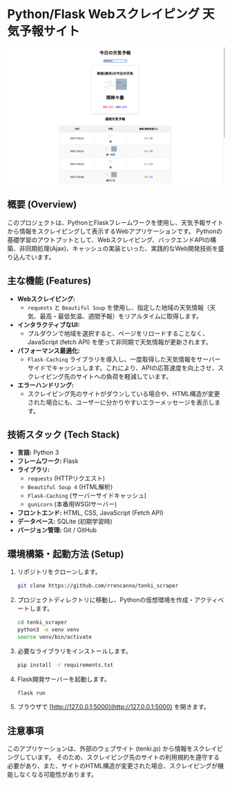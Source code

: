 # Python/Flask Webスクレイピング 天気予報サイト

![TenkiScraper Screenshot](./images/screenshot.png)

## 概要 (Overview)

このプロジェクトは、PythonとFlaskフレームワークを使用し、天気予報サイトから情報をスクレイピングして表示するWebアプリケーションです。
Pythonの基礎学習のアウトプットとして、Webスクレイピング、バックエンドAPIの構築、非同期処理(Ajax)、キャッシュの実装といった、実践的なWeb開発技術を盛り込んでいます。

## 主な機能 (Features)

-   **Webスクレイピング:**
    -   `requests` と `Beautiful Soup` を使用し、指定した地域の天気情報（天気、最高・最低気温、週間予報）をリアルタイムに取得します。
-   **インタラクティブなUI:**
    -   プルダウンで地域を選択すると、ページをリロードすることなく、JavaScript (fetch API) を使って非同期で天気情報が更新されます。
-   **パフォーマンス最適化:**
    -   `Flask-Caching` ライブラリを導入し、一度取得した天気情報をサーバーサイドでキャッシュします。これにより、APIの応答速度を向上させ、スクレイピング先のサイトへの負荷を軽減しています。
-   **エラーハンドリング:**
    -   スクレイピング先のサイトがダウンしている場合や、HTML構造が変更された場合にも、ユーザーに分かりやすいエラーメッセージを表示します。

## 技術スタック (Tech Stack)

-   **言語:** Python 3
-   **フレームワーク:** Flask
-   **ライブラリ:**
    -   `requests` (HTTPリクエスト)
    -   `Beautiful Soup 4` (HTML解析)
    -   `Flask-Caching` (サーバーサイドキャッシュ)
    -   `gunicorn` (本番用WSGIサーバー)
-   **フロントエンド:** HTML, CSS, JavaScript (Fetch API)
-   **データベース:** SQLite (初期学習時)
-   **バージョン管理:** Git / GitHub

## 環境構築・起動方法 (Setup)

1.  リポジトリをクローンします。
    ```bash
    git clone https://github.com/rrencanno/tenki_scraper
    ```

2.  プロジェクトディレクトリに移動し、Pythonの仮想環境を作成・アクティベートします。
    ```bash
    cd tenki_scraper
    python3 -m venv venv
    source venv/bin/activate
    ```

3.  必要なライブラリをインストールします。
    ```bash
    pip install -r requirements.txt
    ```

4.  Flask開発サーバーを起動します。
    ```bash
    flask run
    ```

5.  ブラウザで [http://127.0.0.1:5000](http://127.0.0.1:5000) を開きます。

## 注意事項

このアプリケーションは、外部のウェブサイト (tenki.jp) から情報をスクレイピングしています。
そのため、スクレイピング先のサイトの利用規約を遵守する必要があり、また、サイトのHTML構造が変更された場合、スクレイピングが機能しなくなる可能性があります。